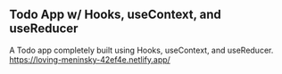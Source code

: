 ## Todo App w/ Hooks, useContext, and useReducer<br/>

A Todo app completely built using Hooks, useContext, and useReducer.<br/>
https://loving-meninsky-42ef4e.netlify.app/
